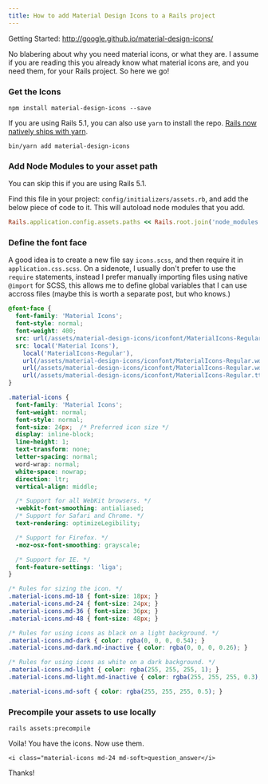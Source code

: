 ```yaml
---
title: How to add Material Design Icons to a Rails project
---
```


Getting Started: http://google.github.io/material-design-icons/

No blabering about why you need material icons, or what they are. I assume if you are reading this you already know what material icons are, and you need them, for your Rails project. So here we go!

### Get the Icons
`npm install material-design-icons --save`

If you are using Rails 5.1, you can also use `yarn` to install the repo. [Rails now natively ships with yarn](http://weblog.rubyonrails.org/2017/4/27/Rails-5-1-final/).

`bin/yarn add material-design-icons`

### Add Node Modules to your asset path

You can skip this if you are using Rails 5.1.

Find this file in your project: `config/initializers/assets.rb`, and add the below piece of code to it. This will autoload node modules that you add.

```ruby
Rails.application.config.assets.paths << Rails.root.join('node_modules')
```

### Define the font face

A good idea is to create a new file say `icons.scss`, and then require it in `application.css.scss`. On a sidenote, I usually don't prefer to use the `require` statements, instead I prefer manually importing files using native `@import` for SCSS, this allows me to define global variables that I can use accross files (maybe this is worth a separate post, but who knows.)

```css
@font-face {
  font-family: 'Material Icons';
  font-style: normal;
  font-weight: 400;
  src: url(/assets/material-design-icons/iconfont/MaterialIcons-Regular.eot); /* For IE6-8 */
  src: local('Material Icons'),
    local('MaterialIcons-Regular'),
    url(/assets/material-design-icons/iconfont/MaterialIcons-Regular.woff2) format('woff2'),
    url(/assets/material-design-icons/iconfont/MaterialIcons-Regular.woff) format('woff'),
    url(/assets/material-design-icons/iconfont/MaterialIcons-Regular.ttf) format('truetype');
}

.material-icons {
  font-family: 'Material Icons';
  font-weight: normal;
  font-style: normal;
  font-size: 24px;  /* Preferred icon size */
  display: inline-block;
  line-height: 1;
  text-transform: none;
  letter-spacing: normal;
  word-wrap: normal;
  white-space: nowrap;
  direction: ltr;
  vertical-align: middle;

  /* Support for all WebKit browsers. */
  -webkit-font-smoothing: antialiased;
  /* Support for Safari and Chrome. */
  text-rendering: optimizeLegibility;

  /* Support for Firefox. */
  -moz-osx-font-smoothing: grayscale;

  /* Support for IE. */
  font-feature-settings: 'liga';
}

/* Rules for sizing the icon. */
.material-icons.md-18 { font-size: 18px; }
.material-icons.md-24 { font-size: 24px; }
.material-icons.md-36 { font-size: 36px; }
.material-icons.md-48 { font-size: 48px; }

/* Rules for using icons as black on a light background. */
.material-icons.md-dark { color: rgba(0, 0, 0, 0.54); }
.material-icons.md-dark.md-inactive { color: rgba(0, 0, 0, 0.26); }

/* Rules for using icons as white on a dark background. */
.material-icons.md-light { color: rgba(255, 255, 255, 1); }
.material-icons.md-light.md-inactive { color: rgba(255, 255, 255, 0.3); }

.material-icons.md-soft { color: rgba(255, 255, 255, 0.5); }
```

### Precompile your assets to use locally

`rails assets:precompile`

Voila! You have the icons. Now use them.

```
<i class="material-icons md-24 md-soft>question_answer</i>
```

Thanks!
